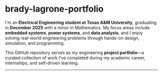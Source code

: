 # brady-lagrone-portfolio

I'm an **Electrical Engineering student at Texas A&M University**, graduating in **December 2025** with a minor in Mathematics. My focus areas include **embedded systems**, **power systems**, and **data analysis**, and I enjoy solving real-world engineering problems through hands-on design, simulation, and programming.

This GitHub repository serves as my engineering **project portfolio**—a curated collection of work I've completed during my academic career, internships, and self-driven learning.

---
